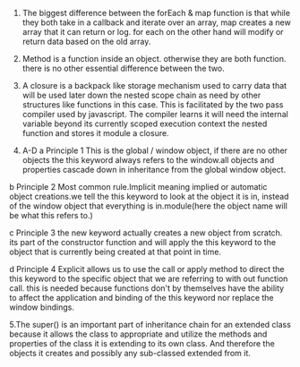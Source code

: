 1. The biggest difference between the forEach & map function is that while they both  take in a callback and iterate over an array, map creates a new array that it can return or log. for each on the other hand will modify or return data based on the old array.

2. Method is a function inside an object. otherwise they are both function. there is no other essential difference between the two.

3. A closure is a backpack like storage mechanism used to carry data that will be used later down the nested scope chain as need by other structures like functions in this case. This is facilitated by the two pass compiler used by  javascript. The compiler learns it will need the  internal variable beyond its currently scoped execution context the nested function and stores it module a closure.

4. A-D
a
Principle 1 This is the global / window object, if there are no other objects the this keyword always refers to the window.all objects and properties cascade down in inheritance from the global window object.

b
Principle 2 Most common rule.Implicit meaning implied or automatic object creations.we tell the this keyword to look at the object it is in, instead of the window object that everything is in.module(here the object name will be what this refers to.)

c
Principle 3 the new keyword actually creates a new object from scratch. its part of the constructor function and will apply the this keyword to the object that is currently being created at that point in time.

d
Principle 4 Explicit allows us to use the call or apply method to direct the this keyword to the specific object that we are referring to with out function call. this is needed because functions don't by themselves have the ability to affect the application and binding of the this keyword nor replace the window bindings.



5.The super() is an important part of inheritance chain for an extended class because it allows the class to appropriate and utilize the methods and properties of the class it is extending  to its own class. And therefore the objects it creates and possibly any sub-classed extended from it.
